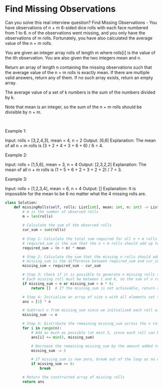 # Find Missing Observations

Can you solve this real interview question? Find Missing Observations - You have observations of n + m 6-sided dice rolls with each face numbered from 1 to 6. n of the observations went missing, and you only have the observations of m rolls. Fortunately, you have also calculated the average value of the n + m rolls.

You are given an integer array rolls of length m where rolls[i] is the value of the ith observation. You are also given the two integers mean and n.

Return an array of length n containing the missing observations such that the average value of the n + m rolls is exactly mean. If there are multiple valid answers, return any of them. If no such array exists, return an empty array.

The average value of a set of k numbers is the sum of the numbers divided by k.

Note that mean is an integer, so the sum of the n + m rolls should be divisible by n + m.

 

Example 1:


Input: rolls = [3,2,4,3], mean = 4, n = 2
Output: [6,6]
Explanation: The mean of all n + m rolls is (3 + 2 + 4 + 3 + 6 + 6) / 6 = 4.


Example 2:


Input: rolls = [1,5,6], mean = 3, n = 4
Output: [2,3,2,2]
Explanation: The mean of all n + m rolls is (1 + 5 + 6 + 2 + 3 + 2 + 2) / 7 = 3.


Example 3:


Input: rolls = [1,2,3,4], mean = 6, n = 4
Output: []
Explanation: It is impossible for the mean to be 6 no matter what the 4 missing rolls are.

```py
class Solution:
    def missingRolls(self, rolls: List[int], mean: int, n: int) -> List[int]:
        # m is the number of observed rolls
        m = len(rolls)
        
        # Calculate the sum of the observed rolls
        cur_sum = sum(rolls)
        
        # Step 1: Calculate the total sum required for all n + m rolls to have the given mean
        # required_sum is the sum that the n + m rolls should add up to
        required_sum = (n + m) * mean

        # Step 2: Calculate the sum that the missing n rolls should add up to
        # missing_sum is the difference between required_sum and cur_sum
        missing_sum = required_sum - cur_sum

        # Step 3: Check if it is possible to generate n missing rolls that sum to missing_sum
        # Each missing roll must be between 1 and 6, so the sum of n rolls must be between n and n*6
        if missing_sum < n or missing_sum > n * 6:
            return []  # If the missing_sum is not achievable, return an empty list

        # Step 4: Initialize an array of size n with all elements set to 1 (minimum value for each roll)
        ans = [1] * n

        # Subtract n from missing_sum since we initialized each roll with 1
        missing_sum -= n

        # Step 5: Distribute the remaining missing_sum across the n rolls
        for i in range(n):
            # Add as much as possible (at most 5, since each roll can be at most 6)
            ans[i] += min(5, missing_sum)

            # Decrease the remaining missing_sum by the amount added to ans[i]
            missing_sum -= 5

            # If missing_sum is now zero, break out of the loop as no more distribution is needed
            if missing_sum <= 0:
                break

        # Return the constructed array of missing rolls
        return ans
        
```
